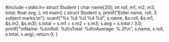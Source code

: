 #include <stdio.h>
struct Student {
    char name[20];
    int roll, m1, m2, m3, total;
    float avg;
};
int main() {
    struct Student s;
    printf("Enter name, roll, 3 subject marks:\n");
    scanf("%s %d %d %d %d", s.name, &s.roll, &s.m1, &s.m2, &s.m3);
    s.total = s.m1 + s.m2 + s.m3;
    s.avg = s.total / 3.0;
    printf("\nName: %s\nRoll: %d\nTotal: %d\nAverage: %.2f\n", s.name, s.roll, s.total, s.avg);
    return 0;
}
